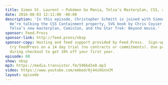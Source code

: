 ```yaml
---
title: Simon St. Laurent — Pokémon Go Mania, Telsa’s Masterplan, CSS, and SVG
date: 2016-08-03 12:11:00 -06:00
description: 'In this episode, Christopher Schmitt is joined with Simon St. Laurent.
  We’re talking the CSS Containment property, SVG book by Chris Coyier, Pokemon Go,
  Telsa’s new masterplan, ComicCon, and the Star Trek: Beyond movie.'
sponsor: Feed.Press
sponsor-link: http://feed.press/nbsp
sponsor-copy: Hosting and feed support provided by Feed.Press.  Sign-up today and
  try FeedPress on a 14 day trial (no contracts or commitments). Use promo code *nbsp*
  during checkout to get 10% off your first year.
episode: 88
show: nbsp
mp3: https://media.transistor.fm/596bd2e0.mp3
video: https://www.youtube.com/embed/0j44z6GnnCM
layout: episode
---
```


